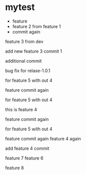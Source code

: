 # mytest

- feature
- feature 2 from feature 1
- commit again

feature 3 from dev


add new feature 3 commit 1

additional commit

bug fix for relase-1.0.1

for feature 5 with out 4

feature commit again

for feature 5 with out 4

this is feature 4

feature commit again

for feature 5 with out 4

feature commit again
feature 4 again

add feature 4 commit

feature 7
feature 6

feature 8